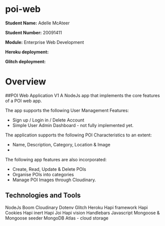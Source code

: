 # poi-web



**Student Name:** Adelle McAteer

**Student Number:** 20091411

**Module:** Enterprise Web Development

**Heroku deployment:**

**Glitch deployment:**

# Overview

##POI Web Application V1
A NodeJs app that implements the core features of a POI web app.

The app supports the following User Management Features:
- Sign up / Login in / Delete Account
- Simple User Admin Dashboard - not fully implemented yet.

The  application supports the following POI Characteristics to an extent:
- Name, Description, Category, Location & Image
- 
The following app features are also incorporated:
- Create, Read, Update & Delete POIs
- Organise POIs into categories
- Manage POI Images through Cloudinary.

## Technologies and Tools
NodeJs
Boom
Cloudinary
Dotenv
Glitch 
Heroku
Hapi framework
Hapi Cookies 
Hapi inert
Hapi Joi 
Hapi vision
Handlebars
Javascript 
Mongoose & Mongoose seeder
MongoDB Atlas - cloud storage

